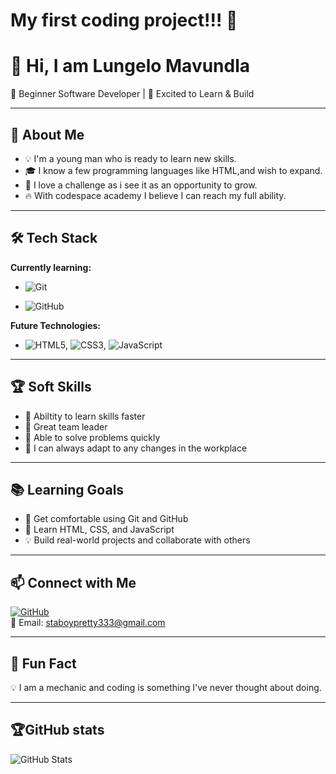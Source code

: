 # My first coding project!!! 🚀

# 👋 Hi, I am Lungelo Mavundla

🌱 Beginner Software Developer | 🚀 Excited to Learn & Build

---

## 🎯 About Me

- 💡 I'm a young man who is ready to learn new skills.
- 🎓 I know a few programming languages like HTML,and wish to expand.
- 🤖 I love a challenge as i see it as an opportunity to grow.
- 🔥 With codespace academy I believe I can reach my full ability.

---

## 🛠️ Tech Stack

**Currently learning:**

- ![Git](https://img.shields.io/badge/-Git-F05032?style=flat&logo=git&logoColor=white)

- ![GitHub](https://img.shields.io/badge/-GitHub-181717?style=flat-circle&logo=github)

**Future Technologies:**
- ![HTML5](https://img.shields.io/badge/-HTML5-black?style=flat-circle&logo=html5&logoColor=white), ![CSS3](https://img.shields.io/badge/-CSS3-black?style=flat-circle&logo=css3), ![JavaScript](https://img.shields.io/badge/-JavaScript-black?style=flat-circle&logo=javascript)


---

## 🏆 Soft Skills

- 🤝 Abiltity to learn skills faster
- 📢 Great team leader
- 🎯 Able to solve problems quickly 
- 🚀 I can always adapt to any changes in the workplace
- ---

## 📚 Learning Goals

- 🚀 Get comfortable using Git and GitHub
- 🎨 Learn HTML, CSS, and JavaScript
- 💡 Build real-world projects and collaborate with others

---

## 📫 Connect with Me

[![GitHub](https://img.shields.io/badge/-GitHub-181717?style=flat&logo=github&logoColor=white)](https://github.com/26Starboy)  
📧 Email: [staboypretty333@gmail.com](mailto:staboypretty333@gmail.com)

---

## 🚀 Fun Fact

💡 I am a mechanic and coding is something I've never thought about doing.

---
##  🏆GitHub stats
![GitHub Stats](https://github-readme-stats.vercel.app/api?username=26Starboy&show_icons=true&theme=radical)
